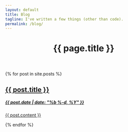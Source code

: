 ```yaml
---
layout: default
title: Blog
tagline: I've written a few things (other than code).
permalink: /blog/
---
```


<header class="page-header">
    <h1 class="page-title">{{ page.title }}</h1>
</header>

<div class="page-content">
    <div class="cards-group">
        {% for post in site.posts %}
            <a href="{{ post.url | prepend: site.baseurl }}">
                <div class="card">
                    <h2>{{ post.title }}</h2>
                    <h5>{{ post.date | date: "%b %-d, %Y" }}</h5>
                    <p>
                        {{ post.content }}
                    </p>
                </div>
            </a>
        {% endfor %}
    </div>
</div>
